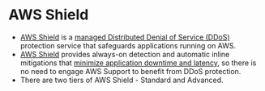 
# AWS Shield
- [AWS Shield](https://aws.amazon.com/shield) is a [managed Distributed Denial of Service (DDoS)](https://www.cloudflare.com/learning/ddos/what-is-a-ddos-attack/) protection service that safeguards applications running on AWS. 
- [AWS Shield](https://aws.amazon.com/shield) provides always-on detection and automatic inline mitigations that [minimize application downtime and latency](../../1_HLDDesignComponents/0_SystemGlossaries/LatencyThroughput.md), so there is no need to engage AWS Support to benefit from DDoS protection. 
- There are two tiers of AWS Shield - Standard and Advanced.